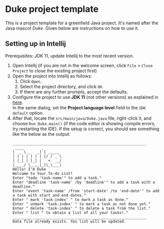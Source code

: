 # Duke project template

This is a project template for a greenfield Java project. It's named after the Java mascot _Duke_. Given below are instructions on how to use it.

## Setting up in Intellij

Prerequisites: JDK 11, update Intellij to the most recent version.

1. Open Intellij (if you are not in the welcome screen, click `File` > `Close Project` to close the existing project first)
1. Open the project into Intellij as follows:
   1. Click `Open`.
   1. Select the project directory, and click `OK`.
   1. If there are any further prompts, accept the defaults.
1. Configure the project to use **JDK 11** (not other versions) as explained in [here](https://www.jetbrains.com/help/idea/sdk.html#set-up-jdk).<br>
   In the same dialog, set the **Project language level** field to the `SDK default` option.
3. After that, locate the `src/main/java/Duke.java` file, right-click it, and choose `Run Duke.main()` (if the code editor is showing compile errors, try restarting the IDE). If the setup is correct, you should see something like the below as the output:
   ```
   ____________________________________________________________
    ____        _        
   |  _ \ _   _| | _____ 
   | | | | | | | |/ / _ \
   | |_| | |_| |   <  __/
   |____/ \__,_|_|\_\___|
   Hello! I'm Duke
   Welcome to Your To-do List!
   Enter "todo 'task-name'" to add a task."
   Enter "deadline 'task-name' /by 'deadline'" to add a task with a deadline."
   Enter "event 'task-name' /from 'start-date' /to 'end-date'" to add a task with start and end dates."
   Enter " mark 'task-index' " to mark a task as done."
   Enter " unmark 'task-index' " to mark a task as not done yet."
   Enter " delete 'task-index' " to delete a task from the list."
   Enter " list " to obtain a list of all your tasks!."
   ____________________________________________________________
   Data file already exists. You list will be updated.
   ```
